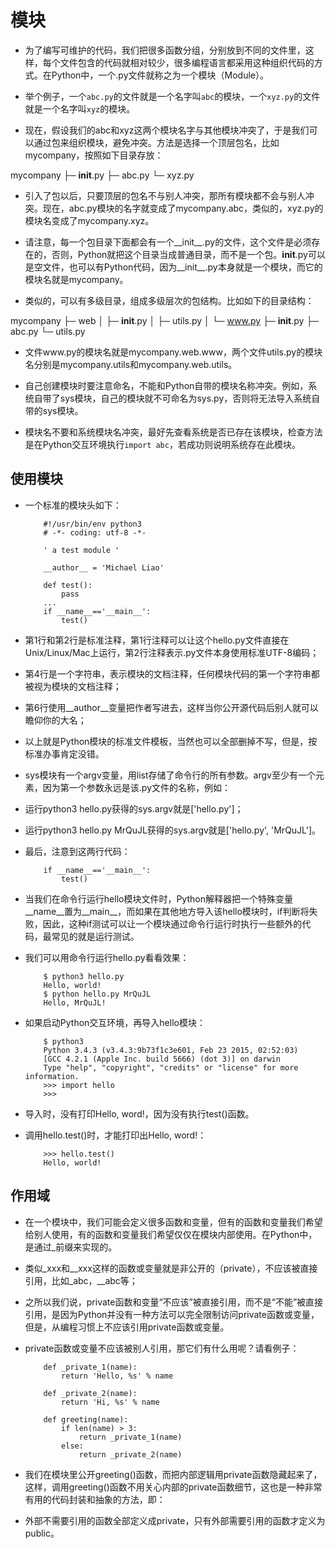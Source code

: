 # 模块

* 为了编写可维护的代码，我们把很多函数分组，分别放到不同的文件里，这样，每个文件包含的代码就相对较少，很多编程语言都采用这种组织代码的方式。在Python中，一个.py文件就称之为一个模块（Module）。

* 举个例子，一个```abc.py```的文件就是一个名字叫```abc```的模块，一个```xyz.py```的文件就是一个名字叫```xyz```的模块。

* 现在，假设我们的abc和xyz这两个模块名字与其他模块冲突了，于是我们可以通过包来组织模块，避免冲突。方法是选择一个顶层包名，比如mycompany，按照如下目录存放：

mycompany
├─ __init__.py
├─ abc.py
└─ xyz.py

* 引入了包以后，只要顶层的包名不与别人冲突，那所有模块都不会与别人冲突。现在，abc.py模块的名字就变成了mycompany.abc，类似的，xyz.py的模块名变成了mycompany.xyz。

* 请注意，每一个包目录下面都会有一个__init__.py的文件，这个文件是必须存在的，否则，Python就把这个目录当成普通目录，而不是一个包。__init__.py可以是空文件，也可以有Python代码，因为__init__.py本身就是一个模块，而它的模块名就是mycompany。

* 类似的，可以有多级目录，组成多级层次的包结构。比如如下的目录结构：

mycompany
 ├─ web
 │  ├─ __init__.py
 │  ├─ utils.py
 │  └─ www.py
 ├─ __init__.py
 ├─ abc.py
 └─ utils.py

* 文件www.py的模块名就是mycompany.web.www，两个文件utils.py的模块名分别是mycompany.utils和mycompany.web.utils。

* 自己创建模块时要注意命名，不能和Python自带的模块名称冲突。例如，系统自带了sys模块，自己的模块就不可命名为sys.py，否则将无法导入系统自带的sys模块。

* 模块名不要和系统模块名冲突，最好先查看系统是否已存在该模块，检查方法是在Python交互环境执行```import abc```，若成功则说明系统存在此模块。

## 使用模块

* 一个标准的模块头如下：

	```
		#!/usr/bin/env python3
		# -*- coding: utf-8 -*-

		' a test module '

		__author__ = 'Michael Liao'

		def test():
			pass
		...
		if __name__=='__main__':
			test()
	```

* 第1行和第2行是标准注释，第1行注释可以让这个hello.py文件直接在Unix/Linux/Mac上运行，第2行注释表示.py文件本身使用标准UTF-8编码；

* 第4行是一个字符串，表示模块的文档注释，任何模块代码的第一个字符串都被视为模块的文档注释；

* 第6行使用__author__变量把作者写进去，这样当你公开源代码后别人就可以瞻仰你的大名；

* 以上就是Python模块的标准文件模板，当然也可以全部删掉不写，但是，按标准办事肯定没错。

* sys模块有一个argv变量，用list存储了命令行的所有参数。argv至少有一个元素，因为第一个参数永远是该.py文件的名称，例如：

* 运行python3 hello.py获得的sys.argv就是['hello.py']；

* 运行python3 hello.py MrQuJL获得的sys.argv就是['hello.py', 'MrQuJL']。

* 最后，注意到这两行代码：

	```
		if __name__=='__main__':
			test()
	```

* 当我们在命令行运行hello模块文件时，Python解释器把一个特殊变量__name__置为__main__，而如果在其他地方导入该hello模块时，if判断将失败，因此，这种if测试可以让一个模块通过命令行运行时执行一些额外的代码，最常见的就是运行测试。

* 我们可以用命令行运行hello.py看看效果：

	```
		$ python3 hello.py
		Hello, world!
		$ python hello.py MrQuJL
		Hello, MrQuJL!
	```

* 如果启动Python交互环境，再导入hello模块：

	```
		$ python3
		Python 3.4.3 (v3.4.3:9b73f1c3e601, Feb 23 2015, 02:52:03) 
		[GCC 4.2.1 (Apple Inc. build 5666) (dot 3)] on darwin
		Type "help", "copyright", "credits" or "license" for more information.
		>>> import hello
		>>>
	```

* 导入时，没有打印Hello, word!，因为没有执行test()函数。

* 调用hello.test()时，才能打印出Hello, word!：

	```
		>>> hello.test()
		Hello, world!
	```

## 作用域

* 在一个模块中，我们可能会定义很多函数和变量，但有的函数和变量我们希望给别人使用，有的函数和变量我们希望仅仅在模块内部使用。在Python中，是通过_前缀来实现的。

* 类似_xxx和__xxx这样的函数或变量就是非公开的（private），不应该被直接引用，比如_abc，__abc等；

* 之所以我们说，private函数和变量“不应该”被直接引用，而不是“不能”被直接引用，是因为Python并没有一种方法可以完全限制访问private函数或变量，但是，从编程习惯上不应该引用private函数或变量。

* private函数或变量不应该被别人引用，那它们有什么用呢？请看例子：

	```
		def _private_1(name):
			return 'Hello, %s' % name

		def _private_2(name):
			return 'Hi, %s' % name

		def greeting(name):
			if len(name) > 3:
				return _private_1(name)
			else:
				return _private_2(name)
	```

* 我们在模块里公开greeting()函数，而把内部逻辑用private函数隐藏起来了，这样，调用greeting()函数不用关心内部的private函数细节，这也是一种非常有用的代码封装和抽象的方法，即：

* 外部不需要引用的函数全部定义成private，只有外部需要引用的函数才定义为public。



